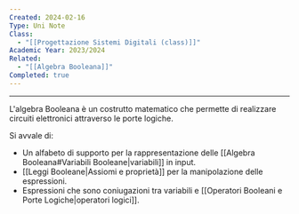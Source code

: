 ```yaml
---
Created: 2024-02-16
Type: Uni Note
Class:
  - "[[Progettazione Sistemi Digitali (class)]]"
Academic Year: 2023/2024
Related:
  - "[[Algebra Booleana]]"
Completed: true
---
```

---
L'algebra Booleana è un costrutto matematico che permette di realizzare circuiti elettronici attraverso le porte logiche. 

Si avvale di:
- Un alfabeto di supporto per la rappresentazione delle [[Algebra Booleana#Variabili Booleane|variabili]] in input.
- [[Leggi Booleane|Assiomi e proprietà]] per la manipolazione delle espressioni.
- Espressioni che sono coniugazioni tra variabili e [[Operatori Booleani e Porte Logiche|operatori logici]].